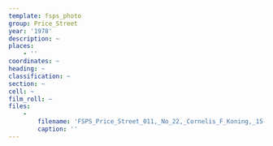```yaml
---
template: fsps_photo
group: Price_Street
year: '1978'
description: ~
places:
    - ''
coordinates: ~
heading: ~
classification: ~
section: ~
cell: ~
film_roll: ~
files:
    -
        filename: 'FSPS_Price_Street_011,_No_22,_Cornelis_F_Koning,_15-3-D,_1978.png'
        caption: ''
---
```

